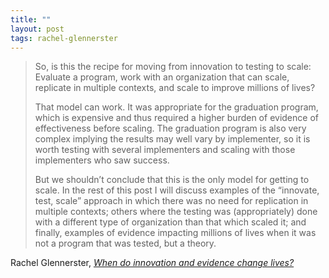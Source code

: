 ```yaml
---
title: ""
layout: post
tags: rachel-glennerster
---
```


> So, is this the recipe for moving from innovation to testing to scale: Evaluate a program, work with an organization that can scale, replicate in multiple contexts, and scale to improve millions of lives?
> 
> That model can work. It was appropriate for the graduation program, which is expensive and thus required a higher burden of evidence of effectiveness before scaling. The graduation program is also very complex implying the results may well vary by implementer, so it is worth testing with several implementers and scaling with those implementers who saw success.
> 
> But we shouldn’t conclude that this is the only model for getting to scale. In the rest of this post I will discuss examples of the “innovate, test, scale” approach in which there was no need for replication in multiple contexts; others where the testing was (appropriately) done with a different type of organization than that which scaled it; and finally, examples of evidence impacting millions of lives when it was not a program that was tested, but a theory.

Rachel Glennerster, _[When do innovation and evidence change lives?](http://runningres.com/blog/2017/11/9/when-do-innovation-and-evidence-change-lives)_